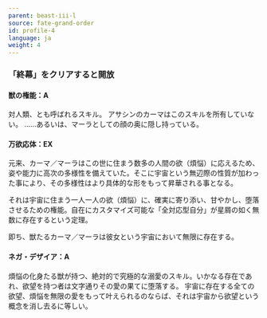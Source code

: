 ```yaml
---
parent: beast-iii-l
source: fate-grand-order
id: profile-4
language: ja
weight: 4
---
```


### 「終幕」をクリアすると開放

#### 獣の権能：A

対人類、とも呼ばれるスキル。
アサシンのカーマはこのスキルを所有していない。
……あるいは、マーラとしての顔の奥に隠し持っている。

#### 万欲応体：EX

元来、カーマ／マーラはこの世に住まう数多の人間の欲（煩悩）に応えるため、姿や能力に高次の多様性を備えていた。そこに宇宙という無辺際の性質が加わった事により、その多様性はより具体的な形をもって昇華される事となる。

それは宇宙に住まう一人一人の欲（煩悩）に、確実に寄り添い、甘やかし、堕落させるための権能。自在にカスタマイズ可能な「全対応型自分」が星屑の如く無数に存在するという定理。

即ち、獣たるカーマ／マーラは彼女という宇宙において無限に存在する。

#### ネガ・デザイア：A

煩悩の化身たる獣が持つ、絶対的で究極的な溺愛のスキル。いかなる存在であれ、欲望を持つ者は文字通りその愛の果てに堕落する。
宇宙に存在する全ての欲望、煩悩を無限の愛をもって叶えられるのならば、それは宇宙から欲望という概念を消し去るに等しい。
